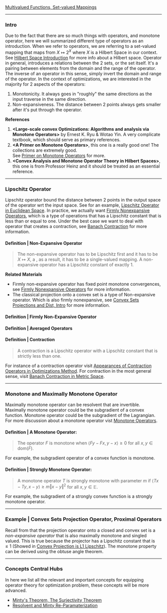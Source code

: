 [Multivalued Functions, Set-valued Mappings](Multivalued%20Functions,%20Set-valued%20Mappings.md)

---
### **Intro**

Due to the fact that there are so much things with operators, and monotone operator, here we will summarized different type of operators as an introduction. 
When we refer to operators, we are referring to a set-valued mapping that maps from $X \mapsto 2^X$ where $X$ is a Hilbert Space in our context. 
See [Hilbert Space Introduction](Hilbert%20Space%20Introduction.md) for more info about a Hilbert space. 
Operator in general, introduces a relations between the 2 sets, or the set itself. 
It's a pairing between elements from the domain and the range of the operator.
The inverse of an operator in this sense, simply invert the domain and range of the operator. 
In the context of optimizations, we are interested in the majority for 2 aspects of the operators: 
1. Monotonicity. It always goes in "roughly" the same directions as the input traverse in the same direction. 
2. Non-expansiveness. The distance between 2 points always gets smaller after it's put through the operator. 


**References**
1. **\<Large-scale convex Optimizations: Algorithms and analysis via Monotone Operators\>** by Ernest K. Ryu & Wotao Yin. 
A very complicate textbook, which should serve as primary references. 
2. **\<A Primer on Monotone Operators\>**, this one is a really good one! The collections are extremely good.  
See [Primer on Monotone Operators](Primer%20on%20Monotone%20Operators.pdf) for more. 
1. **\<Convex Analysis and Monotone Operator Theory in Hilbert Spaces\>**, this one is from Professor Heinz and it should be treated as an essential reference. 

---
### **Lipschitz Operator**

Lipschitz operator bound the distance between 2 points in the output space of the operator wrt the input space. 
See for an example, [Lipschitz Operator in Euclidean Space](Lipschitz%20Operator%20in%20Euclidean%20Space.md). 
In practice, we actually want [Firmly Nonexpansive Operators](Firmly%20Nonexpansive%20Operators.md), which is a type of operations that has a Lipschitz constant that is less than or equal to one. 
Under the best case we want to deal with operator that creates a contraction, see [Banach Contraction](../../MATH%20601%20Functional%20Analysis,%20Measure%20Theory/Functional%20Spaces/Banach%20Contraction%20in%20Metric%20Space%20) for more information. 


#### **Definition | Non-Expansive Operator**
> The non-expansive operator has to be Lipschitz first and it has to be $X\mapsto X$, a , as a result, it has to be a single-valued mapping. 
> A non-expansive operator has a Lipschitz constant of exactly $1$. 

**Related Materials**
- Firmly non-expansive operator has fixed point monotone convergences, see [Firmly Nonexpansive Operators](Firmly%20Nonexpansive%20Operators.md) for more information.
- The classical projection onto a convex set is a type of Non-expansive operator. Which is also firmly nonexpansive, see [Convex Sets Projections and Dist, Intro](../Background/Convex%20Sets%20Projections%20and%20Dist,%20Intro.md) for more information. 

#### **Definition | Firmly Non-Expansive Operator**


#### **Definition | Averaged Operators**



#### **Definition | Contraction**
>  A contraction is a Lipschitz operator with a Lipschitz constant that is strictly less than one.

For instance of a contraction operator visit [Appearances of Contraction Operators in Optimizations Method](Appearances%20of%20Contraction%20Operators%20in%20Optimizations%20Method.md). 
For contraction in the most general sense, visit [Banach Contraction in Metric Space](Banach%20Contraction%20in%20Metric%20Space.md). 


---
### **Monotone and Maximally Monotone Operator**

Maximally monotone operator can be resolvent that are invertible. 
Maximally monotone operator could be the subgradient of a convex function. 
Monotone operator could be the subgradient of the Lagrangian. 
For more discussion about a monotone operator vist [Monotone Operators](Monotone%20Operators.md). 

#### **Definition | A Monotone Operator**:

> The operator $F$ is monotone when $\langle Fy - Fx, y - x\rangle \ge 0$ for all $x, y \in \text{dom}(F)$. 

For example, the subgradient operator of a convex function is monotone. 

#### **Definition | Strongly Monotone Operator**: 
> A monotone operator $T$ is strongly monotone with parameter $m$ if $\langle Tx - Ty, x - y\rangle \ge m \Vert x - y\Vert^2$ for all $x, y\in \mathbb E$. 

For example, the subgradient of a strongly convex function is a strongly monotone operator. 


---
### **Example | Convex Sets Projection Operator, Proximal Operators**

Recall from that the projection operator onto a closed and convex set is a *non-expansive operator* that is also maximally monotone and singled valued. 
This is true because the projector has a Lipschitz constant that is $\le 1$ (Showed in [Convex Projection is L1 Lipschitz](Convex%20Projection%20is%20L1%20Lipschitz.md)). 
The monotone property can be derived using the obtuse angle theorem. 


---
### **Concepts Central Hubs**

In here we list all the relevant and important concepts for equipping operator theory for optimization problem, these concepts will be more advanced. 

* [Minty's Theorem, The Surjectivity Theorem](Minty's%20Theorem,%20The%20Surjectivity%20Theorem.md)
* [Resolvent and Minty Re-Paramaterization](Resolvent%20and%20Minty%20Re-Paramaterization.md)


